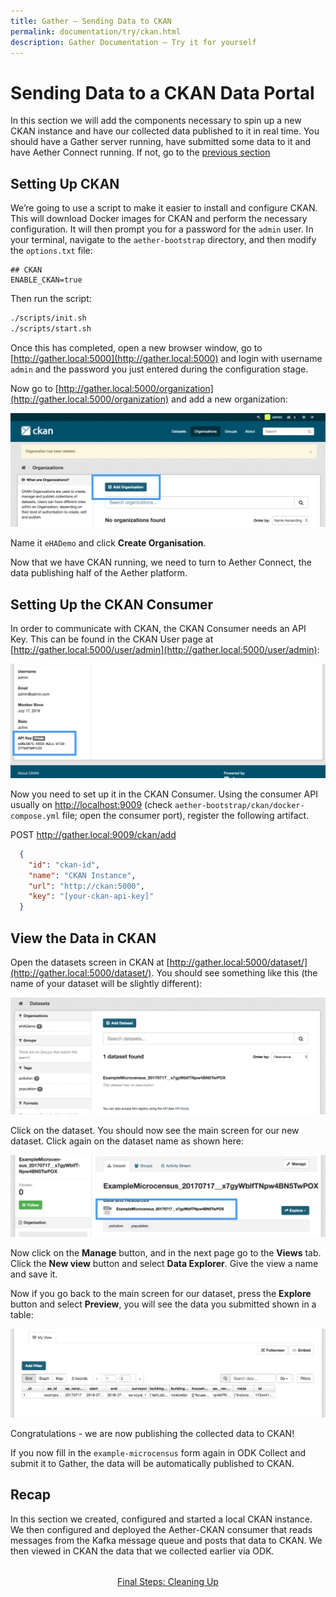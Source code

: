 ```yaml
---
title: Gather – Sending Data to CKAN
permalink: documentation/try/ckan.html
description: Gather Documentation – Try it for yourself
---
```


# Sending Data to a CKAN Data Portal

In this section we will add the components necessary to spin up a new CKAN instance and have our collected data published to it in real time.  You should have a Gather server running, have submitted some data to it and have Aether Connect running.  If not, go to the [previous section](aether-connect)

## Setting Up CKAN

We’re going to use a script to make it easier to install and configure CKAN. This will download Docker images for CKAN and perform the necessary configuration. It will then prompt you for a password for the `admin` user. In your terminal, navigate to the `aether-bootstrap` directory, and then modify the `options.txt` file:

```text
## CKAN
ENABLE_CKAN=true
```

Then run the script:

```bash
./scripts/init.sh
./scripts/start.sh
```

Once this has completed, open a new browser window, go to [http://gather.local:5000](http://gather.local:5000) and login with username `admin` and the password you just entered during the configuration stage.

Now go to [http://gather.local:5000/organization](http://gather.local:5000/organization) and add a new organization:

![Adding an Organization in CKAN](/images/ckan-organizations.png)

Name it `eHADemo` and click **Create Organisation**.

Now that we have CKAN running, we need to turn to Aether Connect, the data publishing half of the Aether platform.

## Setting Up the CKAN Consumer

In order to communicate with CKAN, the CKAN Consumer needs an API Key. This can be found in the CKAN User page at [http://gather.local:5000/user/admin](http://gather.local:5000/user/admin):

![Getting the CKAN API Key](/images/ckan-api-key.png)

Now you need to set up it in the CKAN Consumer.  Using the consumer API usually on <http://localhost:9009> (check `aether-bootstrap/ckan/docker-compose.yml` file; open the consumer port), register the following artifact.

POST <http://gather.local:9009/ckan/add>

```json
  {
    "id": "ckan-id",
    "name": "CKAN Instance",
    "url": "http://ckan:5000",
    "key": "[your-ckan-api-key]"
  }
```

## View the Data in CKAN

Open the datasets screen in CKAN at [http://gather.local:5000/dataset/](http://gather.local:5000/dataset/). You should see something like this (the name of your dataset will be slightly different):

![Our dataset in CKAN](/images/ckan-datasets.png)

Click on the dataset. You should now see the main screen for our new dataset. Click again on the dataset name as shown here:

![The dataset link](/images/ckan-dataset-link.png)

Now click on the **Manage** button, and in the next page go to the **Views** tab. Click the **New view** button and select **Data Explorer**. Give the view a name and save it.

Now if you go back to the main screen for our dataset, press the **Explore** button and select **Preview**, you will see the data you submitted shown in a table:

![The dataset view in CKAN](/images/ckan-dataset-view.png)

Congratulations - we are now publishing the collected data to CKAN!

If you now fill in the `example-microcensus` form again in ODK Collect and submit it to Gather, the data will be automatically published to CKAN.

## Recap

In this section we created, configured and started a local CKAN instance. We then configured and deployed the Aether-CKAN consumer that reads messages from the Kafka message queue and posts that data to CKAN. We then viewed in CKAN the data that we collected earlier via ODK.

<div style="margin-top: 2rem; text-align: center">
<a href="clean-up">Final Steps: Cleaning Up</a>
</div>
